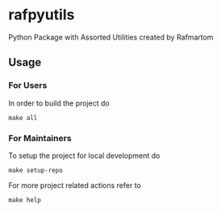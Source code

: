 # rafpyutils

Python Package with Assorted Utilities created by Rafmartom


## Usage


### For Users

In order to build the project do

```
make all
```


### For Maintainers

To setup the project for local development do

```
make setup-repo 
```


For more project related actions refer to

```
make help
```
